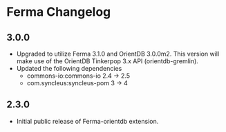 # Ferma Changelog

## 3.0.0

* Upgraded to utilize Ferma 3.1.0 and OrientDB 3.0.0m2. This version will make use of the OrientDB Tinkerpop 3.x API (orientdb-gremlin).
* Updated the following dependencies
  * commons-io:commons-io 2.4 -> 2.5
  * com.syncleus:syncleus-pom 3 -> 4

## 2.3.0

* Initial public release of Ferma-orientdb extension.
